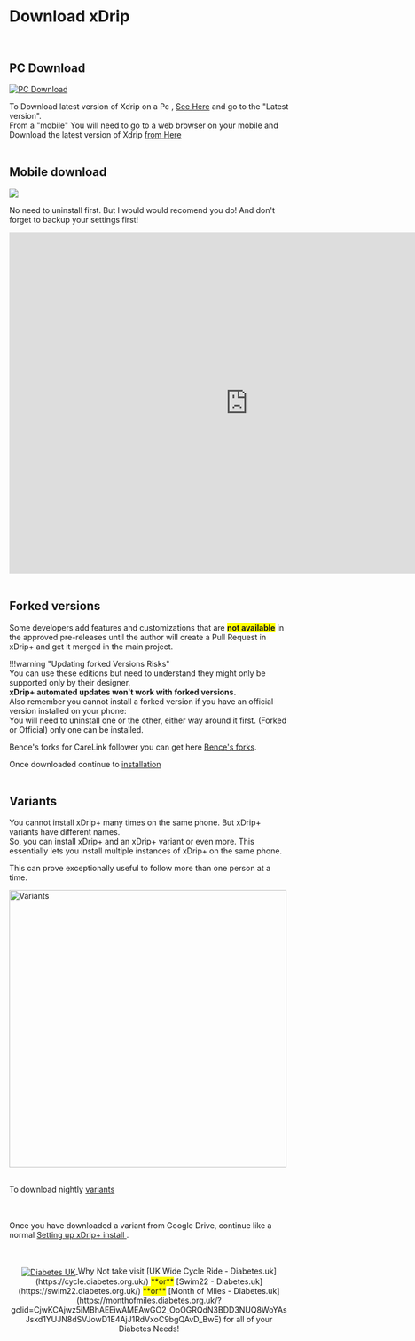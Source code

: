 <!-- this is not on github server its local only and run my mkdocs server!
docs made by D.Galloway 2019- 2021-->

# Download xDrip <br><br>


## PC Download

<a href="https://github.com/NightscoutFoundation/xDrip/releases" target="_blank">
  <img width="auto" height="auto" border="0" align="center"  src="/xdrip-Nightscout-AAPS/img/xdrip/xdrip pc download.jpg" title="PC Download"/>
</a><br>


To Download latest version of Xdrip on a Pc , <a href="https://github.com/NightscoutFoundation/xDrip/releases " target="_blank" title="PC xdrip latest version">See Here</a>  and go to the  "Latest version". <br>
From a "mobile" You will need to go to a web browser on your mobile and
 Download the latest version of Xdrip <a href="https://jamorham.github.io/#xdrip-plus" target="_blank" title="Mobile xdrip latest version">from Here</a> <br><br>

## Mobile download
[<img src="/xdrip-Nightscout-AAPS/img/xdrip/xdrip mobile download.jpg">](https://jamorham.github.io/#xdrip-plus)

No need to uninstall first. But I would would recomend you do! And don't forget to backup your settings first!<br> 

<centre><iframe width="860" height="615" align="center" src="https://www.youtube.com/embed/C3n9cKoD3Dg" title="YouTube video player" frameborder="0" allow="accelerometer; autoplay; clipboard-write; encrypted-media; gyroscope; picture-in-picture" allowfullscreen></iframe> </centre><br><br>

## Forked versions

Some developers add features and customizations that are <span style="background-color: #FFFF00">**not available**</span> in the approved pre-releases until the author will create a Pull Request in xDrip+ and get it merged in the main project.<br>

!!!warning "Updating forked Versions Risks"  
    You can use these editions but need to understand they might only be supported only by their designer.<br>
    **xDrip+ automated updates won't work with forked versions.**  
    Also remember you cannot install a forked version if you have an official version installed on your phone:<br>
    You will need to uninstall one or the other, either way around it first. (Forked or Official) only one can be installed.


Bence's forks for CareLink follower you can get here [Bence's forks](https://github.com/benceszasz/xDripCareLinkFollower/releases). <br>

Once downloaded continue to [installation](../xdrip/xdrip%20-%20install.md#install-xdrip) <br>
<br>


## Variants

You cannot install xDrip+ many times on the same phone. But xDrip+ variants have different names.<br>
So, you can install xDrip+ and an xDrip+ variant or even more. This essentially lets you install multiple instances of xDrip+ on the same phone.<br>

This can prove exceptionally useful to follow more than one person at a time.<br>

<img width="500" height="auto" border="0" align="center"  src="/xdrip-Nightscout-AAPS/img/xdrip/Variants.jpg" title="Variants"/></a>
<br><br>


To download nightly <a href=" https://drive.google.com/drive/folders/0B6mvYVNVC-fOWkxnVF80dlFabjQ?resourcekey=0-ebguuiPuB1wUI9Rp2zjMNg" target="_blank" title="variants.">variants</a><br><br><br>

Once you have downloaded a variant from Google Drive, continue like a normal [Setting up xDrip+ install ](../xdrip/xdrip%20-%20Download.md#pc-download).<br>
<br><br>

<a href="https://www.diabetes.org.uk/" target="_blank">
 <center> <img width="auto" height="auto" border="0" align="center"  src="/xdrip-Nightscout-AAPS/img/Diabetesuk/pngarea.com_rutgers-logo-png-8467605.png" title="Diabetes UK"/>
</a>               Why Not take visit [UK Wide Cycle Ride - Diabetes.uk](https://cycle.diabetes.org.uk/) <span style="background-color: #FFFF00">**or**</span>  [Swim22 - Diabetes.uk](https://swim22.diabetes.org.uk/) <span style="background-color: #FFFF00">**or**</span> [Month of Miles - Diabetes.uk](https://monthofmiles.diabetes.org.uk/?gclid=CjwKCAjwz5iMBhAEEiwAMEAwGO2_OoOGRQdN3BDD3NUQ8WoYAsJsxd1YUJN8dSVJowD1E4AjJ1RdVxoC9bgQAvD_BwE) for all of your Diabetes Needs!
</center>


<!--  
  ******************************************************************************************************************
  mkdocs.yml    # The configuration file.
    docs/
    index.md  # The documentation homepage.
       ...       # Other markdown pages, images and other files.
		
		*************************************************************************
		center text**
		## <center>Now Do  </center><br>
		
		*************************************************************
		
		
<a href="http://nightscout.github.io/pages/update-fork/" target="_blank">
  <img width="auto" height="auto" border="0" align="center"  src="/img/Nightscout/Time to Update Nightscout.png" title="Update Tool"/></a>		
		
		
adding 	Yellow Hightligher!!!!!!!!	with bold too
<span style="background-color: #FFFF00">**Marked text**</span>


<a>
  <img width="auto" height="auto" border="0" align="center"  src="/img/Nightscout/Time to Update Nightscout.png" title="Update Tool"/></a>	




Adding a image with link
<a href="https://www.youtube.com/watch?v=MFsbm45b6YY" target="_blank">
  <img width="auto" height="auto" border="0" align="center"  src="/img/Part 1 Setting up Github 2021/Github account details.jpg" title="github account details"/>
</a><br>


Adding Video

<iframe width="850" height="415" src="https://www.youtube.com/embed/MFsbm45b6YY" title="YouTube video player" frameborder="0" allow="accelerometer; autoplay; clipboard-write; encrypted-media; gyroscope; picture-in-picture" allowfullscreen></iframe>


Adding an embeded video
<iframe id="video3" width="560" height="315" src="https://www.youtube.com/embed/o7-T2IrDJ_A" title="YouTube video player" frameborder="0" allow="accelerometer; autoplay; clipboard-write; encrypted-media; gyroscope; picture-in-picture" allowfullscreen></iframe>


Note
**Note:** a note is something that needs to be mentioned but is apart from the context.


List
This is a regular paragraph.

Paragraph:

1. **Now Open another tab**  to make a Mongodb Atlas** Account: <a href="https://www.mongodb.com/cloud/atlas" target="_blank" title="Click Start Free">See Here</a> 
  and **click** Start Free
 <img width="auto" height="auto" border="0" align="center"  src="/img/Atlas/MongoDB Atlas start free.jpg"Click Start"/>
   2. Sub item two
   3. Sub item three
2. Item two



font size
<font size="4">

</font>

link
<a href=" https://github.com/" target="_blank" title="First create a user account by going to">Click Here</a>


Table
| Syntax | Description |
| ----------- | ----------- |
| Header | Title |
| Paragraph | Text |


Video in a box border!

<table width="1166" border="1" style="border-color: #000000; background-color: #ffffff;" cellpadding="1" cellspacing="1" height="98">
<tbody>
<tr style="height: 16px;">
<td style="width: 1158px; border-color: #000000; background-color: #5B9BD5;" fff=""><span style="font-size: 14pt;"><span style="color: #ffffff;">video Instructions,</span></span></td>
</tr>
<tr style="height: 56.4063px;">
<td style="width: 1158px; border-color: #000000;"><span style="font-family: tahoma, arial, helvetica, sans-serif; font-size: 14pt;">
 <iframe id="video3" width="860" height="515" src="https://www.youtube.com/embed/6o3AdkQBVog" title="YouTube video player" frameborder="0" allow="accelerometer; autoplay; clipboard-write; encrypted-media; gyroscope; picture-in-picture" allowfullscreen></iframe>  </span></td>
</tr>
</tbody>
</table>
*****************************************************
Warning Note<table width="1266" border="1" style="border-color: #000000; background-color: #ffffff;" cellpadding="1" cellspacing="1" height="98">
<tbody>
<tr style="height: 16px;">
<td style="width: 1158px; border-color: #000000; background-color: #FF0000;" fff=""><span style="font-size: 14pt;"><strong><span style="color: #ffffff;">Warning!</span></strong></span></td>
</tr>
<tr style="height: 56.4063px;">
<td style="width: 1158px; border-color: #000000;"><span style="font-family: tahoma, arial, helvetica, sans-serif; font-size: 14pt;"> 1: Some new features, updates, or bug fixes may require that you clear your browser cache before you will see the changes taken effect<br/> 2: If you get no errors and no readings after a while see about doing a <a href="http://127.0.0.1:8000/user-guide/Redeploying%20your%20repository/" target="_blank" title="Redeploying your repository link">Redeploying your repository</a> </span></td>
</tr>
</tbody>
</table>

-->


